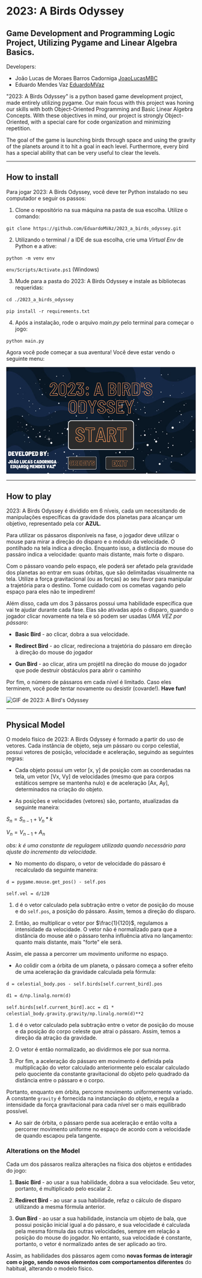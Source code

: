 # 2023: A Birds Odyssey
## Game Development and Programming Logic Project, Utilizing Pygame and Linear Algebra Basics.

Developers:

* João Lucas de Moraes Barros Cadorniga [JoaoLucasMBC](https://github.com/JoaoLucasMBC)  
* Eduardo Mendes Vaz [EduardoMVaz](https://github.com/EduardoMVAz)

"2023: A Birds Odyssey" is a python based game development project, made entirely utilizing pygame. Our main focus with this project was honing our skills with both Object-Oriented Programming and Basic Linear Algebra Concepts. With these objectives in mind, our project is strongly Object-Oriented, with a special care for code organization and minimizing repetition.

The goal of the game is launching birds through space and using the gravity of the planets around it to hit a goal in each level. Furthermore, every bird has a special ability that can be very useful to clear the levels.

---

## How to install

Para jogar 2023: A Birds Odyssey, você deve ter Python instalado no seu computador e seguir os passos:

1. Clone o repositório na sua máquina na pasta de sua escolha. Utilize o comando:

`git clone https://github.com/EduardoMVAz/2023_a_birds_odyssey.git`

2. Utilizando o terminal / a IDE de sua escolha, crie uma *Virtual Env* de Python e a ative:

`python -m venv env`

`env/Scripts/Activate.ps1` (Windows)

3. Mude para a pasta do 2023: A Birds Odyssey e instale as bibliotecas requeridas:

`cd ./2023_a_birds_odyssey`

`pip install -r requirements.txt`

4. Após a instalação, rode o arquivo *main.py* pelo terminal para começar o jogo:

`python main.py`

Agora você pode começar a sua aventura! Você deve estar vendo o seguinte menu:

![Menu do jogo](MainMenu.png)

---

## How to play

2023: A Birds Odyssey é dividido em 6 níveis, cada um necessitando de manipulações específicas da gravidade dos planetas para alcançar um objetivo, representado pela cor **AZUL**.

Para utilizar os pássaros disponíveis na fase, o jogador deve utilizar o mouse para mirar a direção do disparo e o módulo da velocidade. O pontilhado na tela indica a direção. Enquanto isso, a distância do mouse do passáro indica a velocidade: quanto mais distante, mais forte o disparo.

Com o pássaro voando pelo espaço, ele poderá ser afetado pela gravidade dos planetas ao entrar em suas órbitas, que são delimitadas visualmente na tela. Utilize a força gravitacional (ou as forças) ao seu favor para manipular a trajetória para o destino. Tome cuidado com os cometas vagando pelo espaço para eles não te impedirem!

Além disso, cada um dos 3 pássaros possui uma habilidade específica que vai te ajudar durante cada fase. Elas são ativadas após o disparo, quando o jogador clicar novamente na tela e só podem ser usadas *UMA VEZ por pássaro*:

* **Basic Bird** - ao clicar, dobra a sua velocidade.

* **Redirect Bird** - ao clicar, redireciona a trajetória do pássaro em direção à direção do mouse do jogador

* **Gun Bird** - ao clicar, atira um projétil na direção do mouse do jogador que pode destruir obstáculos para abrir o caminho

Por fim, o número de pássaros em cada nível é limitado. Caso eles terminem, você pode tentar novamente ou desistir (covarde!). **Have fun!**

![GIF de 2023: A Bird's Odyssey](game.gif)


---

## Physical Model

O modelo físico de 2023: A Birds Odyssey é formado a partir do uso de vetores. Cada instância de objeto, seja um pássaro ou corpo celestial, possui vetores de posição, velocidade e aceleração, seguindo as seguintes regras:

* Cada objeto possui um vetor [x, y] de posição com as coordenadas na tela, um vetor [Vx, Vy] de velocidades (mesmo que para corpos estáticos sempre se mantenha nulo) e de aceleração [Ax, Ay], determinados na criação do objeto.

* As posições e velocidades (vetores) são, portanto, atualizadas da seguinte maneira:

$S_n = S_{n-1} + V_n * k$

$V_n = V_{n-1} + A_n$

*obs: $k$ é uma constante de regulagem utilizada quando necessário para ajuste do incremento da velocidade.*

* No momento do disparo, o vetor de velocidade do pássaro é recalculado da seguinte maneira:

`d = pygame.mouse.get_pos() - self.pos`

`self.vel = d/120`

1. d é o vetor calculado pela subtração entre o vetor de posição do mouse e do `self.pos`, a posição do pássaro. Assim, temos a direção do disparo.

2. Então, ao multiplicar o vetor por $\frac{1}{120}$, regulamos a intensidade da velocidade. O vetor não é normalizado para que a distância do mouse até o pássaro tenha influência ativa no lançamento: quanto mais distante, mais "forte" ele será. 

Assim, ele passa a percorrer um movimento uniforme no espaço.

* Ao colidir com a órbita de um planeta, o pássaro começa a sofrer efeito de uma aceleração da gravidade calculada pela fórmula:

`d = celestial_body.pos - self.birds[self.current_bird].pos`

`d1 = d/np.linalg.norm(d)`

`self.birds[self.current_bird].acc = d1 * celestial_body.gravity.gravity/np.linalg.norm(d)**2`

1. d é o vetor calculado pela subtração entre o vetor de posição do mouse e da posição do corpo celeste que atrai o pássaro. Assim, temos a direção da atração da gravidade.

2. O vetor é então normalizado, ao dividirmos ele por sua norma.

3. Por fim, a aceleração do pássaro em movimento é definida pela multiplicação do vetor calculado anteriormente pelo escalar calculado pelo quociente da constante gravitacional do objeto pelo quadrado da distância entre o pássaro e o corpo.

Portanto, enquanto em órbita, percorre movimento uniformemente variado. A constante `gravity` é fornecida na instanciação do objeto, e regula a intensidade da força gravitacional para cada nível ser o mais equilibrado possível.

* Ao sair de órbita, o pássaro perde sua aceleração e então volta a percorrer movimento uniforme no espaço de acordo com a velocidade de quando escapou pela tangente.


### Alterations on the Model

Cada um dos pássaros realiza alterações na física dos objetos e entidades do jogo:

1. **Basic Bird**  - ao usar a sua habilidade, dobra a sua velocidade. Seu vetor, portanto, é multiplicado pelo escalar 2.

2. **Redirect Bird** - ao usar a sua habilidade, refaz o cálculo de disparo utilizando a mesma fórmula anterior.

3. **Gun Bird** - ao usar a sua habilidade, instancia um objeto de bala, que possui posição inicial igual a do pássaro, e sua velocidade é calculada pela mesma fórmula das outras velocidades, sempre em relação a posição do mouse do jogador. No entanto, sua velocidade é constante, portanto, o vetor é normalizado antes de ser aplicado ao tiro.

Assim, as habilidades dos pássaros agem como **novas formas de interagir com o jogo, sendo novos elementos com comportamentos diferentes** do habitual, alterando o modelo físico.
